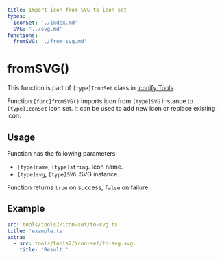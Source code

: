 ```yaml
title: Import icon from SVG to icon set
types:
  IconSet: './index.md'
  SVG: '../svg.md'
functions:
  fromSVG: './from-svg.md'
```

# fromSVG()

This function is part of `[type]IconSet` class in [Iconify Tools](../index.md).

Function `[func]fromSVG()` imports icon from `[type]SVG` instance to `[type]IconSet` icon set. It can be used to add new icon or replace existing icon.

## Usage

Function has the following parameters:

- `[type]name`, `[type]string`. Icon name.
- `[type]svg`, `[type]SVG`. SVG instance.

Function returns `true` on success, `false` on failure.

## Example

```yaml
src: tools/tools2/icon-set/to-svg.ts
title: 'example.ts'
extra:
  - src: tools/tools2/icon-set/to-svg.svg
    title: 'Result:'
```
